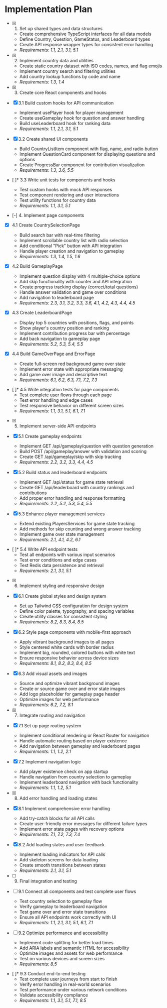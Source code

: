 # Implementation Plan

- [x] 1. Set up shared types and data structures





  - Create comprehensive TypeScript interfaces for all data models
  - Define Country, Question, GameStatus, and Leaderboard types
  - Create API response wrapper types for consistent error handling
  - _Requirements: 1.1, 2.1, 3.1, 5.1_

- [x] 2. Implement country data and utilities








  - Create static country dataset with ISO codes, names, and flag emojis
  - Implement country search and filtering utilities
  - Add country lookup functions by code and name
  - _Requirements: 1.3, 1.4_

- [x] 3. Create core React components and hooks





- [x] 3.1 Build custom hooks for API communication


  - Implement usePlayer hook for player management
  - Create useGameplay hook for question and answer handling
  - Build useLeaderboard hook for ranking data
  - _Requirements: 1.1, 2.1, 3.1, 5.1_

- [x] 3.2 Create shared UI components


  - Build CountryListItem component with flag, name, and radio button
  - Implement QuestionCard component for displaying questions and options
  - Create ProgressBar component for contribution visualization
  - _Requirements: 1.3, 3.6, 5.5_

- [ ]* 3.3 Write unit tests for components and hooks
  - Test custom hooks with mock API responses
  - Test component rendering and user interactions
  - Test utility functions for country data
  - _Requirements: 1.1, 3.1, 5.1_

- [-] 4. Implement page components


- [x] 4.1 Create CountrySelectionPage

  - Build search bar with real-time filtering
  - Implement scrollable country list with radio selection
  - Add conditional "Pick" button with API integration
  - Handle player creation and navigation to gameplay
  - _Requirements: 1.3, 1.4, 1.5, 1.6_

- [x] 4.2 Build GameplayPage

  - Implement question display with 4 multiple-choice options
  - Add skip functionality with counter and API integration
  - Create progress tracking display (correct/total questions)
  - Handle answer validation and game over conditions
  - Add navigation to leaderboard page
  - _Requirements: 2.3, 3.1, 3.2, 3.3, 3.6, 4.1, 4.2, 4.3, 4.4, 4.5_

- [x] 4.3 Create LeaderboardPage

  - Display top 5 countries with positions, flags, and points
  - Show player's country position and ranking
  - Implement contribution progress bar with percentage
  - Add back navigation to gameplay page
  - _Requirements: 5.2, 5.3, 5.4, 5.5_

- [x] 4.4 Build GameOverPage and ErrorPage

  - Create full-screen red background game over state
  - Implement error state with appropriate messaging
  - Add game over image and descriptive text
  - _Requirements: 6.1, 6.2, 6.3, 7.1, 7.2, 7.3_

- [ ]* 4.5 Write integration tests for page components
  - Test complete user flows through each page
  - Test error handling and edge cases
  - Test responsive behavior on different screen sizes
  - _Requirements: 1.1, 3.1, 5.1, 6.1, 7.1_

- [x] 5. Implement server-side API endpoints





- [x] 5.1 Create gameplay endpoints


  - Implement GET /api/gameplay/question with question generation
  - Build POST /api/gameplay/answer with validation and scoring
  - Create GET /api/gameplay/skip with skip tracking
  - _Requirements: 2.2, 3.2, 3.3, 4.4, 4.5_

- [x] 5.2 Build status and leaderboard endpoints


  - Implement GET /api/status for game state retrieval
  - Create GET /api/leaderboard with country rankings and contributions
  - Add proper error handling and response formatting
  - _Requirements: 2.2, 5.2, 5.3, 5.4, 5.5_

- [x] 5.3 Enhance player management services


  - Extend existing PlayersServices for game state tracking
  - Add methods for skip counting and wrong answer tracking
  - Implement game over state management
  - _Requirements: 2.1, 4.1, 4.2, 6.1_

- [ ]* 5.4 Write API endpoint tests
  - Test all endpoints with various input scenarios
  - Test error conditions and edge cases
  - Test Redis data persistence and retrieval
  - _Requirements: 2.1, 3.1, 5.1_

- [x] 6. Implement styling and responsive design





- [x] 6.1 Create global styles and design system


  - Set up Tailwind CSS configuration for design system
  - Define color palette, typography, and spacing variables
  - Create utility classes for consistent styling
  - _Requirements: 8.2, 8.3, 8.4, 8.5_

- [x] 6.2 Style page components with mobile-first approach


  - Apply vibrant background images to all pages
  - Style centered white cards with border radius
  - Implement big, rounded, colored buttons with white text
  - Ensure responsive behavior across device sizes
  - _Requirements: 8.1, 8.2, 8.3, 8.4, 8.5_

- [x] 6.3 Add visual assets and images


  - Source and optimize vibrant background images
  - Create or source game over and error state images
  - Add logo placeholder for gameplay page header
  - Optimize images for web performance
  - _Requirements: 6.2, 7.2, 8.1_

- [x] 7. Integrate routing and navigation




- [x] 7.1 Set up page routing system


  - Implement conditional rendering or React Router for navigation
  - Handle automatic routing based on player existence
  - Add navigation between gameplay and leaderboard pages
  - _Requirements: 1.1, 1.2, 2.1_

- [x] 7.2 Implement navigation logic


  - Add player existence check on app startup
  - Handle navigation from country selection to gameplay
  - Implement leaderboard navigation with back functionality
  - _Requirements: 1.1, 1.2, 5.1_

- [x] 8. Add error handling and loading states





- [x] 8.1 Implement comprehensive error handling


  - Add try-catch blocks for all API calls
  - Create user-friendly error messages for different failure types
  - Implement error state pages with recovery options
  - _Requirements: 7.1, 7.2, 7.3, 7.4_

- [x] 8.2 Add loading states and user feedback


  - Implement loading indicators for API calls
  - Add skeleton screens for data loading
  - Create smooth transitions between states
  - _Requirements: 2.1, 3.1, 5.1_

- [ ] 9. Final integration and testing
- [ ] 9.1 Connect all components and test complete user flows
  - Test country selection to gameplay flow
  - Verify gameplay to leaderboard navigation
  - Test game over and error state transitions
  - Ensure all API endpoints work correctly with UI
  - _Requirements: 1.1, 2.1, 3.1, 5.1, 6.1, 7.1_

- [ ] 9.2 Optimize performance and accessibility
  - Implement code splitting for better load times
  - Add ARIA labels and semantic HTML for accessibility
  - Optimize images and assets for web performance
  - Test on various devices and screen sizes
  - _Requirements: 8.5_

- [ ]* 9.3 Conduct end-to-end testing
  - Test complete user journeys from start to finish
  - Verify error handling in real-world scenarios
  - Test performance under various network conditions
  - Validate accessibility compliance
  - _Requirements: 1.1, 3.1, 5.1, 7.1, 8.5_